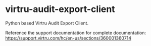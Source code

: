 # virtru-audit-export-client
Python based Virtru Audit Export Client.

Reference the support documentation for complete documentation: https://support.virtru.com/hc/en-us/sections/360001360714
